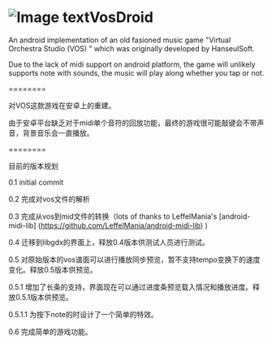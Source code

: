 ![Image text](http://raw.github.com/revantis/VosDroid/master/android/res/drawable-xhdpi/ic_launcher.png)VosDroid
========

An android implementation of an old fasioned music game "Virtual Orchestra Studio (VOS) " which was originally developed by HanseulSoft.

Due to the lack of midi support on android platform, the game will unlikely supports note with sounds, the music will play along whether you tap or not.

========

对VOS这款游戏在安卓上的重建。

由于安卓平台缺乏对于midi单个音符的回放功能，最终的游戏很可能敲键会不带声音，背景音乐会一直播放。

========

目前的版本规划

0.1 initial commit

0.2 完成对vos文件的解析

0.3 完成从vos到mid文件的转换（lots of thanks to LeffelMania's [android-midi-lib] (https://github.com/LeffelMania/android-midi-lib) )

0.4 迁移到libgdx的界面上，释放0.4版本供测试人员进行测试。

0.5 对原始版本的vos谱面可以进行播放同步预览，暂不支持tempo变换下的速度变化。释放0.5版本供预览。

0.5.1 增加了长条的支持，界面现在可以通过进度条预览载入情况和播放进度。释放0.5.1版本供预览。

0.5.1.1 为按下note的时设计了一个简单的特效。

0.6 完成简单的游戏功能。
